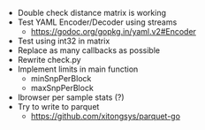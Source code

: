 - Double check distance matrix is working
- Test YAML Encoder/Decoder using streams
    - https://godoc.org/gopkg.in/yaml.v2#Encoder
- Test using int32 in matrix
- Replace as many callbacks as possible
- Rewrite check.py
- Implement limits in main function
    - minSnpPerBlock
    - maxSnpPerBlock
- Ibrowser per sample stats (?)
- Try to write to parquet
    - https://github.com/xitongsys/parquet-go
